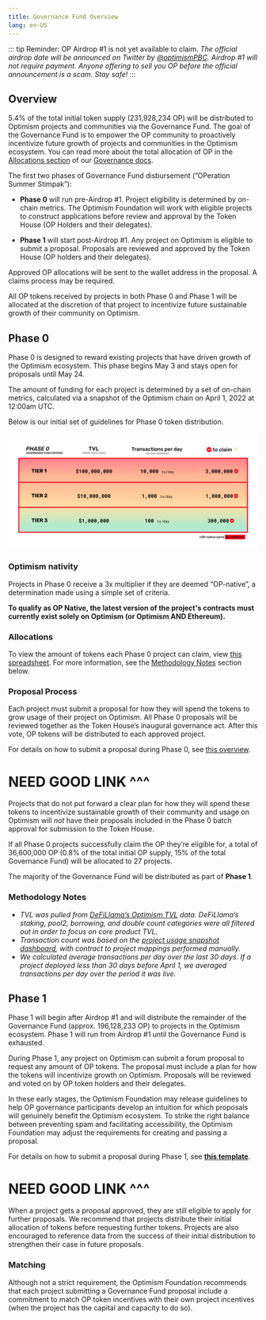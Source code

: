 ```yaml
---
title: Governance Fund Overview
lang: en-US
---
```


::: tip Reminder: OP Airdrop #1 is not yet available to claim.
*The official airdrop date will be announced on Twitter by [@optimismPBC](https://twitter.com/optimismPBC).*
*Airdrop #1 will not require payment.*
*Anyone offering to sell you OP before the official announcement is a scam.*
*Stay safe!*
:::

## Overview

5.4% of the total initial token supply (231,928,234 OP) will be distributed to Optimism projects and communities via the Governance Fund. 
The goal of the Governance Fund is to empower the OP community to proactively incentivize future growth of projects and communities in the Optimism ecosystem. 
You can read more about the total allocation of OP in the [Allocations section](allocations.md) of our [Governance docs](README.md). 

The first two phases of Governance Fund disbursement (”OPeration Summer Stimpak”): 

- **Phase 0** will run pre-Airdrop #1. 
  Project eligibility is determined by on-chain metrics.
  The Optimism Foundation will work with eligible projects to construct applications before review and approval by the Token House (OP Holders and their delegates).

- **Phase 1** will start post-Airdrop #1. 
  Any project on Optimism is eligible to submit a proposal. 
  Proposals are reviewed and approved by the Token House (OP holders and their delegates).

Approved OP allocations will be sent to the wallet address in the proposal. 
A claims process may be required.

All OP tokens received by projects in both Phase 0 and Phase 1 will be allocated at the discretion of that project to incentivize future sustainable growth of their community on Optimism.


## Phase 0

Phase 0 is designed to reward existing projects that have driven growth of the Optimism ecosystem. 
This phase begins May 3 and stays open for proposals until May 24.

The amount of funding for each project is determined by a set of on-chain metrics, calculated via a snapshot of the Optimism chain on April 1, 2022 at 12:00am UTC.

Below is our initial set of guidelines for Phase 0 token distribution.

![](../../assets/docs/governance/gov-fund/table.png)

### Optimism nativity

Projects in Phase 0 receive a 3x multiplier if they are deemed “OP-native”, a determination made using a simple set of criteria.

**To qualify as OP Native, the latest version of the project's contracts must currently exist solely on Optimism (or Optimism AND Ethereum).**

### Allocations

To view the amount of tokens each Phase 0 project can claim, view [this spreadsheet](https://docs.google.com/spreadsheets/d/1kiMnAKXTxrmoL7duvLrDlhMfa35HGE55QgUK0Rq2Sso/edit#gid=1014306106). 
For more information, see the [Methodology Notes](#methodology-notes)  section below.

### Proposal Process

Each project must submit a proposal for how they will spend the tokens to grow usage of their project on Optimism. 
All Phase 0 proposals will be reviewed together as the Token House’s inaugural governance act. 
After this vote, OP tokens will be distributed to each approved project.

For details on how to submit a proposal during Phase 0, see [this overview]().

# NEED GOOD LINK  ^^^


Projects that do not put forward a clear plan for how they will spend these tokens to incentivize sustainable growth of their community and usage on Optimism will *not* have their proposals included in the Phase 0 batch approval for submission to the Token House. 

If all Phase 0 projects successfully claim the OP they’re eligible for, a total of 36,600,000 OP (0.8% of the total initial OP supply, 15% of the total Governance Fund) will be allocated to 27 projects.

The majority of the Governance Fund will be distributed as part of **Phase 1**.

### Methodology Notes

- *TVL was pulled from [DeFiLlama’s Optimism TVL](https://defillama.com/chain/Optimism) data.*
  *DeFiLlama’s staking, pool2, borrowing, and double count categories were all filtered out in order to focus on core product TVL.*
- *Transaction count was based on the [project usage snapshot dashboard](https://dune.com/optimismpbc/Optimism-Project-and-App-Usage-Snapshots), with contract to project mappings performed manually.*
- *We calculated average transactions per day over the last 30 days.*
  *If a project deployed less than 30 days before April 1, we averaged transactions per day over the period it was live.*


## Phase 1

Phase 1 will begin after Airdrop #1 and will distribute the remainder of the Governance Fund (approx. 196,128,233 OP) to projects in the Optimism ecosystem. 
Phase 1 will run from Airdrop #1 until the Governance Fund is exhausted. 

During Phase 1, any project on Optimism can submit a forum proposal to request any amount of OP tokens. 
The proposal must include a plan for how the tokens will incentivize growth on Optimism. 
Proposals will be reviewed and voted on by OP token holders and their delegates. 

In these early stages, the Optimism Foundation may release guidelines to help OP governance participants develop an intuition for which proposals will genuinely benefit the Optimism ecosystem. 
To strike the right balance between preventing spam and facilitating accessibility, the Optimism Foundation may adjust the requirements for creating and passing a proposal.

For details on how to submit a proposal during Phase 1, see [**this template**](https://www.notion.so/Governance-Fund-Phase-1-How-to-Create-a-Proposal-eb8c7807cd004d398b3276db01093e52).

# NEED GOOD LINK  ^^^

When a project gets a proposal approved, they are still eligible to apply for further proposals. 
We recommend that projects distribute their initial allocation of tokens before requesting further tokens. 
Projects are also encouraged to reference data from the success of their initial distribution to strengthen their case in future proposals.

### Matching

Although not a strict requirement, the Optimism Foundation recommends that each project submitting a Governance Fund proposal include a commitment to match OP token incentives with their own project incentives (when the project has the capital and capacity to do so).

